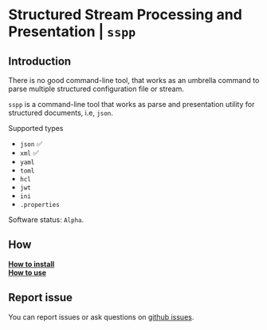 # Structured Stream Processing and Presentation | `sspp`

## Introduction

There is no good command-line tool, that works as an umbrella command to parse multiple structured configuration file or stream. 

`sspp` is a command-line tool that works as parse and presentation utility for structured documents, i.e, `json`.

Supported types

- `json` :white_check_mark:
- `xml` :white_check_mark:
- `yaml`
- `toml`
- `hcl`
- `jwt`
- `ini`
- `.properties`

Software status: `Alpha`.

## How

[**How to install**](docs/setup.md) <br />
[**How to use**](docs/usage.md)

## Report issue

You can report issues or ask questions on [github issues](https://github.com/0hsn/sspp/issues).
